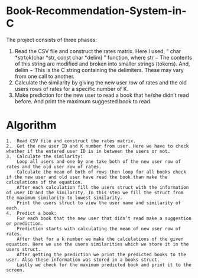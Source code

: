 # Book-Recommendation-System-in-C
The project consists of three phases:<br/>
1.	Read the CSV file and construct the rates matrix. Here I used, “ char *strtok(char *str, const char *delim) ” function, where str − The contents of this string are modified and broken into smaller strings (tokens). And, delim − This is the C string containing the delimiters. These may vary from one call to another.<br/>
2.	Calculate the similarity by giving the new user row of rates and the old users rows of rates for a specific number of K.<br/>
3.	Make prediction for the new user to read a book that he/she didn’t read before. And print the maximum suggested book to read.<br/>

# Algorithm
```
1.	Read CSV file and construct the rates matrix.
2.	Get the new user ID and K number from user. Here we have to check whether if the entered user ID is in between the users or not.
3.	Calculate the similarity:
    Loop all users and one by one take both of the new user row of rates and the old user row of rates.
    Calculate the mean of both of rows then loop for all books check if the new user and old user have read the book than make the calculations of the equation. 
    After each calculation fill the users struct with the information of user ID and the similarity. In this step we fill the struct from the maximum similarity to lowest similarity.
    Print the users struct to view the user name and similarity of each.
4.	Predict a book:
    For each book that the new user that didn’t read make a suggestion or prediction.
    Prediction starts with calculating the mean of new user row of rates.
    After that for a k number we make the calculations of the given equation. Here we use the users similarities which we store it in the users struct.
    After getting the prediction we print the predicted books to the user. Also these information was stored in a books struct.
    Lastly we check for the maximum predicted book and print it to the screen.
```
